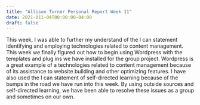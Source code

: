 ```yaml
---
title: "Allison Turner Personal Report Week 11"
date: 2021-011-04T00:00:00-04:00
draft: false
---
```


This week, I was able to further my understand of the I can statement identifying and employing technologies related to content management. This week we finally figured out how to begin using Wordpress with the templates and plug ins we have installed for the group project. Wordpress is a great example of a technologies related to content management because of its assistance to website building and other optimizing features. I have also used the I can statement of self-directed learning because of the bumps in the road we have run into this week. By using outside sources and self-directed learning, we have been able to resolve these issues as a group and sometimes on our own. 
